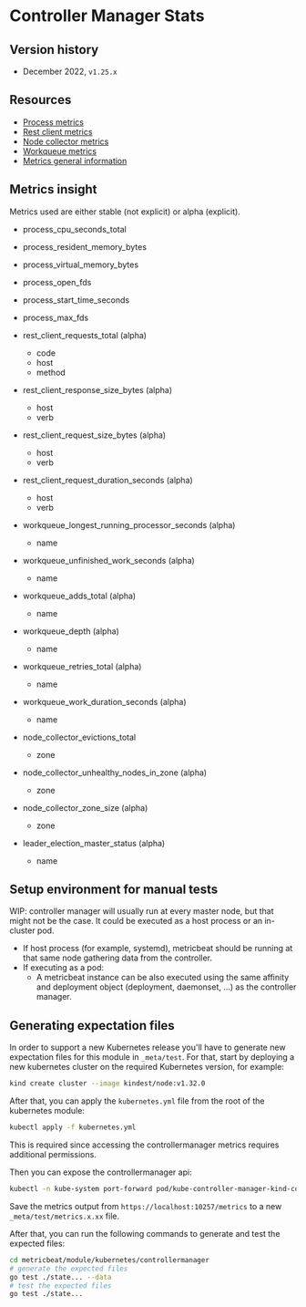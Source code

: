 # Controller Manager Stats

## Version history

- December 2022, `v1.25.x`

## Resources

- [Process metrics](https://github.com/kubernetes/kubernetes/blob/master/vendor/github.com/prometheus/client_golang/prometheus/process_collector.go)
- [Rest client metrics](https://github.com/kubernetes/component-base/blob/master/metrics/prometheus/restclient/metrics.go)
- [Node collector metrics](https://github.com/kubernetes/kubernetes/blob/master/pkg/controller/nodelifecycle/metrics.go)
- [Workqueue metrics](https://github.com/kubernetes/kubernetes/blob/master/staging/src/k8s.io/component-base/metrics/prometheus/workqueue/metrics.go)
- [Metrics general information](https://kubernetes.io/docs/reference/instrumentation/metrics/)


## Metrics insight

Metrics used are either stable (not explicit) or alpha (explicit).

- process_cpu_seconds_total
- process_resident_memory_bytes
- process_virtual_memory_bytes
- process_open_fds
- process_start_time_seconds
- process_max_fds


- rest_client_requests_total (alpha)
  - code
  - host
  - method
- rest_client_response_size_bytes (alpha)
  - host
  - verb
- rest_client_request_size_bytes (alpha)
  - host
  - verb
- rest_client_request_duration_seconds (alpha)
  - host
  - verb


- workqueue_longest_running_processor_seconds (alpha)
  - name
- workqueue_unfinished_work_seconds (alpha)
  - name
- workqueue_adds_total (alpha)
  - name
- workqueue_depth (alpha)
  - name
- workqueue_retries_total (alpha)
  - name
- workqueue_work_duration_seconds (alpha)
  - name


- node_collector_evictions_total
  - zone
- node_collector_unhealthy_nodes_in_zone (alpha)
  - zone
- node_collector_zone_size (alpha)
  - zone


- leader_election_master_status (alpha)
  - name

## Setup environment for manual tests

WIP: controller manager will usually run at every master node, but that might not be the case. It could be executed as a host process or an in-cluster pod.

- If host process (for example, systemd), metricbeat should be running at that same node gathering data from the controller.
- If executing as a pod:
    - A metricbeat instance can be also executed using the same affinity and deployment object (deployment, daemonset, ...) as the controller manager.

## Generating expectation files

In order to support a new Kubernetes release you'll have to generate new expectation files for this module in `_meta/test`. For that, start by deploying a new kubernetes cluster on the required Kubernetes version, for example:

```bash
kind create cluster --image kindest/node:v1.32.0
```

After that, you can apply the `kubernetes.yml` file from the root of the kubernetes module:

```bash
kubectl apply -f kubernetes.yml
```

This is required since accessing the controllermanager metrics requires additional permissions.

Then you can expose the controllermanager api:

```bash
kubectl -n kube-system port-forward pod/kube-controller-manager-kind-control-plane 10257
```

Save the metrics output from `https://localhost:10257/metrics` to a new `_meta/test/metrics.x.xx` file.

After that, you can run the following commands to generate and test the expected files:

```bash
cd metricbeat/module/kubernetes/controllermanager
# generate the expected files
go test ./state... --data
# test the expected files
go test ./state...
```












